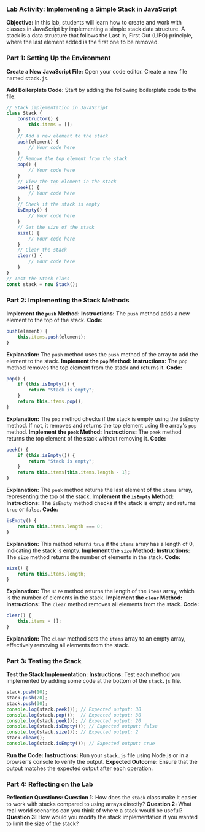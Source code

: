 ### Lab Activity: Implementing a Simple Stack in JavaScript

**Objective:** 
In this lab, students will learn how to create and work with classes in JavaScript by implementing a simple stack data structure. A stack is a data structure that follows the Last In, First Out (LIFO) principle, where the last element added is the first one to be removed.


### Part 1: Setting Up the Environment

**Create a New JavaScript File:**
Open your code editor.
Create a new file named `stack.js`.

**Add Boilerplate Code:**
Start by adding the following boilerplate code to the file:
   ```javascript
   // Stack implementation in JavaScript
   class Stack {
       constructor() {
           this.items = [];
       }
       // Add a new element to the stack
       push(element) {
           // Your code here
       }
       // Remove the top element from the stack
       pop() {
           // Your code here
       }
       // View the top element in the stack
       peek() {
           // Your code here
       }
       // Check if the stack is empty
       isEmpty() {
           // Your code here
       }
       // Get the size of the stack
       size() {
           // Your code here
       }
       // Clear the stack
       clear() {
           // Your code here
       }
   }
   // Test the Stack class
   const stack = new Stack();
   ```

### Part 2: Implementing the Stack Methods

**Implement the `push` Method:**
**Instructions:** The `push` method adds a new element to the top of the stack.
**Code:**
   ```javascript
   push(element) {
       this.items.push(element);
   }
   ```
**Explanation:** The `push` method uses the `push` method of the array to add the element to the stack.
**Implement the `pop` Method:**
**Instructions:** The `pop` method removes the top element from the stack and returns it.
**Code:**
   ```javascript
   pop() {
       if (this.isEmpty()) {
           return "Stack is empty";
       }
       return this.items.pop();
   }
   ```
**Explanation:** The `pop` method checks if the stack is empty using the `isEmpty` method. If not, it removes and returns the top element using the array's `pop` method.
**Implement the `peek` Method:**
**Instructions:** The `peek` method returns the top element of the stack without removing it.
**Code:**
   ```javascript
   peek() {
       if (this.isEmpty()) {
           return "Stack is empty";
       }
       return this.items[this.items.length - 1];
   }
   ```
**Explanation:** The `peek` method returns the last element of the `items` array, representing the top of the stack.
**Implement the `isEmpty` Method:**
**Instructions:** The `isEmpty` method checks if the stack is empty and returns `true` or `false`.
**Code:**
   ```javascript
   isEmpty() {
       return this.items.length === 0;
   }
   ```
**Explanation:** This method returns `true` if the `items` array has a length of 0, indicating the stack is empty.
**Implement the `size` Method:**
**Instructions:** The `size` method returns the number of elements in the stack.
**Code:**
   ```javascript
   size() {
       return this.items.length;
   }
   ```
**Explanation:** The `size` method returns the length of the `items` array, which is the number of elements in the stack.
**Implement the `clear` Method:**
**Instructions:** The `clear` method removes all elements from the stack.
**Code:**
   ```javascript
   clear() {
       this.items = [];
   }
   ```
**Explanation:** The `clear` method sets the `items` array to an empty array, effectively removing all elements from the stack.

### Part 3: Testing the Stack
**Test the Stack Implementation:**
**Instructions:** Test each method you implemented by adding some code at the bottom of the `stack.js` file.
   ```javascript
   stack.push(10);
   stack.push(20);
   stack.push(30);
   console.log(stack.peek()); // Expected output: 30
   console.log(stack.pop());  // Expected output: 30
   console.log(stack.peek()); // Expected output: 20
   console.log(stack.isEmpty()); // Expected output: false
   console.log(stack.size()); // Expected output: 2
   stack.clear();
   console.log(stack.isEmpty()); // Expected output: true
   ```
**Run the Code:**
**Instructions:** Run your `stack.js` file using Node.js or in a browser's console to verify the output.
**Expected Outcome:** Ensure that the output matches the expected output after each operation.

### Part 4: Reflecting on the Lab
**Reflection Questions:**
**Question 1:** How does the `stack` class make it easier to work with stacks compared to using arrays directly?
**Question 2:** What real-world scenarios can you think of where a stack would be useful?
**Question 3:** How would you modify the stack implementation if you wanted to limit the size of the stack?